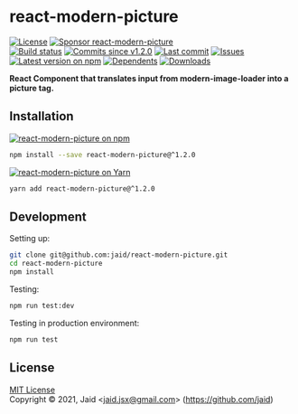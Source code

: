 # react-modern-picture


<a href="https://raw.githubusercontent.com/jaid/react-modern-picture/master/license.txt"><img src="https://img.shields.io/github/license/jaid/react-modern-picture?style=flat-square" alt="License"/></a> <a href="https://github.com/sponsors/jaid"><img src="https://img.shields.io/badge/<3-Sponsor-FF45F1?style=flat-square" alt="Sponsor react-modern-picture"/></a>  
<a href="https://actions-badge.atrox.dev/jaid/react-modern-picture/goto"><img src="https://img.shields.io/endpoint.svg?style=flat-square&url=https%3A%2F%2Factions-badge.atrox.dev%2Fjaid%2Freact-modern-picture%2Fbadge" alt="Build status"/></a> <a href="https://github.com/jaid/react-modern-picture/commits"><img src="https://img.shields.io/github/commits-since/jaid/react-modern-picture/v1.2.0?style=flat-square&logo=github" alt="Commits since v1.2.0"/></a> <a href="https://github.com/jaid/react-modern-picture/commits"><img src="https://img.shields.io/github/last-commit/jaid/react-modern-picture?style=flat-square&logo=github" alt="Last commit"/></a> <a href="https://github.com/jaid/react-modern-picture/issues"><img src="https://img.shields.io/github/issues/jaid/react-modern-picture?style=flat-square&logo=github" alt="Issues"/></a>  
<a href="https://npmjs.com/package/react-modern-picture"><img src="https://img.shields.io/npm/v/react-modern-picture?style=flat-square&logo=npm&label=latest%20version" alt="Latest version on npm"/></a> <a href="https://github.com/jaid/react-modern-picture/network/dependents"><img src="https://img.shields.io/librariesio/dependents/npm/react-modern-picture?style=flat-square&logo=npm" alt="Dependents"/></a> <a href="https://npmjs.com/package/react-modern-picture"><img src="https://img.shields.io/npm/dm/react-modern-picture?style=flat-square&logo=npm" alt="Downloads"/></a>

**React Component that translates input from modern-image-loader into a picture tag.**





## Installation

<a href="https://npmjs.com/package/react-modern-picture"><img src="https://img.shields.io/badge/npm-react--modern--picture-C23039?style=flat-square&logo=npm" alt="react-modern-picture on npm"/></a>

```bash
npm install --save react-modern-picture@^1.2.0
```

<a href="https://yarnpkg.com/package/react-modern-picture"><img src="https://img.shields.io/badge/Yarn-react--modern--picture-2F8CB7?style=flat-square&logo=yarn&logoColor=white" alt="react-modern-picture on Yarn"/></a>

```bash
yarn add react-modern-picture@^1.2.0
```























## Development



Setting up:
```bash
git clone git@github.com:jaid/react-modern-picture.git
cd react-modern-picture
npm install
```
Testing:
```bash
npm run test:dev
```
Testing in production environment:
```bash
npm run test
```


## License
[MIT License](https://raw.githubusercontent.com/jaid/react-modern-picture/master/license.txt)  
Copyright © 2021, Jaid \<jaid.jsx@gmail.com> (https://github.com/jaid)

<!---
Readme generated with tldw v7.0.0
https://github.com/Jaid/tldw
-->
